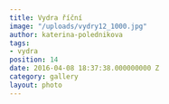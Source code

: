 ```yaml
---
title: Vydra říční
image: "/uploads/vydry12_1000.jpg"
author: katerina-polednikova
tags:
- vydra
position: 14
date: 2016-04-08 18:37:38.000000000 Z
category: gallery
layout: photo
---
```

